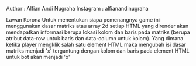Author : Alfian Andi Nugraha
Instagram : alfianandinugraha

Lawan Korona
Untuk menentukan siapa pemenangnya game ini menggunakan dasar matriks atau array 2d setiap HTML yang dirender akan mendapatkan informasi berupa lokasi kolom dan baris pada matriks (berupa atribut data-row untuk baris dan data-column untuk kolom). Yang dimana ketika player mengklik salah satu element HTML maka mengubah isi dasar matriks menjadi 'x' tergantung dengan kolom dan baris pada element HTML untuk bot akan menjadi 'o'